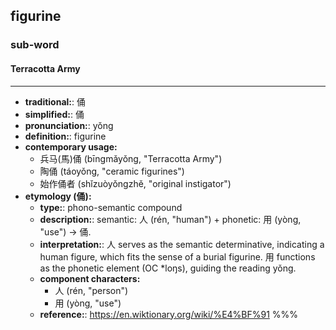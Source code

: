 ## figurine
### sub-word
#### Terracotta Army
---
- **traditional:**: 俑
- **simplified:**: 俑
- **pronunciation:**: yǒng
- **definition:**: figurine
- **contemporary usage:**
  - 兵马(馬)俑 (bīngmǎyǒng, "Terracotta Army")
  - 陶俑 (táoyǒng, "ceramic figurines")
  - 始作俑者 (shǐzuòyǒngzhě, "original instigator")
- **etymology (俑):**
  - **type:**: phono-semantic compound
  - **description:**: semantic: 人 (rén, "human") + phonetic: 用 (yòng, "use") → 俑.
  - **interpretation:**: 人 serves as the semantic determinative, indicating a human figure, which fits the sense of a burial figurine. 用 functions as the phonetic element (OC *loŋs), guiding the reading yǒng.
  - **component characters:**
    - 人 (rén, "person")
    - 用 (yòng, "use")
  - **reference:**: https://en.wiktionary.org/wiki/%E4%BF%91
%%%
